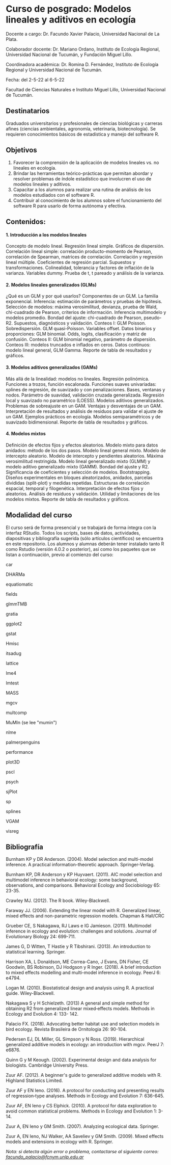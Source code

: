 # Curso de posgrado: Modelos lineales y aditivos en ecología

Docente a cargo: Dr. Facundo Xavier Palacio, Universidad Nacional de La Plata.

Colaborador docente:  Dr. Mariano Ordano, Instituto de Ecología Regional, Universidad Nacional de Tucumán, y Fundación Miguel Lillo.

Coordinadora académica: Dr. Romina D. Fernández, Instituto de Ecología Regional y Universidad Nacional de Tucumán.

Fecha: del 2-5-22 al 6-5-22

Facultad de Ciencias Naturales e Instituto Miguel Lillo, Universidad Nacional de Tucumán.


## Destinatarios
Graduados universitarios y profesionales de ciencias biológicas y carreras afines (ciencias ambientales, agronomía, veterinaria, biotecnología). Se requieren conocimientos básicos de estadística y manejo del software R.

## Objetivos
1. Favorecer la comprensión de la aplicación de modelos lineales vs. no lineales en ecología.
2. Brindar las herramientas teórico-prácticas que permitan abordar y resolver problemas de índole estadístico que involucren el uso de modelos lineales y aditivos.
3. Capacitar a los alumnos para realizar una rutina de análisis de los modelos estudiados con el software R.
4. Contribuir al conocimiento de los alumnos sobre el funcionamiento del software R para usarlo de forma autónoma y efectiva.

## Contenidos:

#### 1. Introducción a los modelos lineales

Concepto de modelo lineal. Regresión lineal simple. Gráficos de dispersión. Correlación lineal simple: correlación producto-momento de Pearson, correlación de Spearman, matrices de correlación. Correlación y regresión lineal múltiple. Coeficientes de regresión parcial. Supuestos y transformaciones. Colinealidad, tolerancia y factores de inflación de la varianza. Variables dummy. Prueba de t, t pareado y análisis de la varianza.

#### 2. Modelos lineales generalizados (GLMs)

¿Qué es un GLM y por qué usarlos? Componentes de un GLM. La familia exponencial. Inferencia: estimación de parámetros y pruebas de hipótesis. Selección de modelos: máxima verosimilitud, devianza, prueba de Wald, chi-cuadrado de Pearson, criterios de información. Inferencia multimodelo y modelos promedio. Bondad del ajuste: chi-cuadrado de Pearson, pseudo-R2. Supuestos, diagnósticos y validación. Conteos I: GLM Poisson. Sobredispersión. GLM quasi-Poisson. Variables offset. Datos binarios y proporciones: GLM binomial. Odds, logits, clasificación y matriz de confusión. Conteos II: GLM binomial negativo, parámetro de dispersión. Conteos III: modelos truncados e inflados en ceros. Datos continuos: modelo lineal general, GLM Gamma. Reporte de tabla de resultados y gráficos.

#### 3. Modelos aditivos generalizados (GAMs)

Más allá de la linealidad: modelos no lineales. Regresión polinómica. Funciones a trozos, función escalonada. Funciones suaves univariadas: splines de regresión, de suavizado y con penalizaciones. Bases, ventanas y nodos. Parámetro de suavidad, validación cruzada generalizada. Regresión local y suavizado no paramétrico (LOESS). Modelos aditivos generalizados. Problemas de sobreajuste en un GAM. Ventajas y desventajas de un GAM. Interpretación de resultados y análisis de residuos para validar el ajuste de un GAM. Ejemplos prácticos en ecología. Modelos semiparamétricos y de suavizado bidimensional. Reporte de tabla de resultados y gráficos.

#### 4. Modelos mixtos

Definición de efectos fijos y efectos aleatorios. Modelo mixto para datos anidados: método de los dos pasos. Modelo lineal general mixto. Modelo de intercepto aleatorio. Modelo de intercepto y pendientes aleatorios. Máxima verosimilitud restringida. Modelo lineal generalizado mixto (GLMM) y modelo aditivo generalizado mixto (GAMM). Bondad del ajuste y R2. Significancia de coeficientes y selección de modelos. Bootstrapping. Diseños experimentales en bloques aleatorizados, anidados, parcelas divididas (split-plot) y medidas repetidas. Estructuras de correlación espacial, temporal y filogenética. Interpretación de efectos fijos y aleatorios. Análisis de residuos y validación. Utilidad y limitaciones de los modelos mixtos. Reporte de tabla de resultados y gráficos.

## Modalidad del curso

El curso será de forma presencial y se trabajará de forma íntegra con la interfaz RStudio. Todos los scripts, bases de datos, actividades, diapositivas y bibliografía sugerida (sólo artículos científicos) se encuentra en este repositorio. Los alumnos y alumnas deberán tener instalado tanto R como Rstudio (versión 4.0.2 o posterior), así como los paquetes que se listan a continuación, previo al comienzo del curso:

car

DHARMa

equatiomatic

fields

glmmTMB

gratia

ggplot2

gstat

Hmisc

itsadug

lattice

lme4

lmtest

MASS

mgcv

multcomp

MuMIn (se lee "mumin")

nlme

palmerpenguins

performance

plot3D

pscl

psych

sjPlot

sp

splines

VGAM

visreg


## Bibliografía

Burnham KP y DR Anderson. (2004). Model selection and multi-model inference. A practical information-theoretic approach. Springer-Verlag.

Burnham KP, DR Anderson y KP Huyvaert. (2011). AIC model selection and multimodel inference in behavioral ecology: some background, observations, and comparisons.     Behavioral Ecology and Sociobiology 65: 23-35.

Crawley MJ. (2012). The R book. Wiley-Blackwell.

Faraway JJ. (2006). Extending the linear model with R. Generalized linear, mixed effects and non-parametric regression models. Chapman & Hall/CRC

Grueber CE, S Nakagawa, RJ Laws e IG Jamieson. (2011). Multimodel inference in ecology and evolution: challenges and solutions. Journal of Evolutionary Biology 24: 
699-711.

James G, D Witten, T Hastie y R Tibshirani. (2013). An introduction to statistical learning. Springer.

Harrison XA, L Donaldson, ME Correa-Cano, J Evans, DN Fisher, CE Goodwin, BS Robinson, DJ Hodgson y R Inger. (2018). A brief introduction to mixed effects modelling 
and multi-model inference in ecology. PeerJ 6: e4794.

Logan M. (2010). Biostatistical design and analysis using R. A practical guide. Wiley-Blackwell.

Nakagawa S y H Schielzeth. (2013) A general and simple method for obtaining R2 from generalized linear mixed‐effects models. Methods in Ecology and Evolution 4: 133-
142.

Palacio FX. (2018). Advocating better habitat use and selection models in bird ecology. Revista Brasileira de Ornitologia 26: 90-104.

Pedersen EJ, DL Miller, GL Simpson y N Ross. (2019). Hierarchical generalized additive models in ecology: an introduction with mgcv. PeerJ 7: e6876.

Quinn G y M Keough. (2002). Experimental design and data analysis for biologists. Cambridge University Press.

Zuur AF. (2012). A beginner's guide to generalized additive models with R. Highland Statistics Limited.

Zuur AF y EN Ieno. (2016). A protocol for conducting and presenting results of regression‐type analyses. Methods in Ecology and Evolution 7: 636-645.

Zuur AF, EN Ieno y CS Elphick. (2010). A protocol for data exploration to avoid common statistical problems. Methods in Ecology and Evolution 1: 3-14.

Zuur A, EN Ieno y GM Smith. (2007). Analyzing ecological data. Springer.

Zuur A, EN Ieno, NJ Walker, AA Saveliev y GM Smith. (2009). Mixed effects models and extensions in ecology with R. Springer.


*Nota: si detecta algún error o problema, contactarse al siguiente correo: facundo_palacio@fcnym.unlp.edu.ar*
